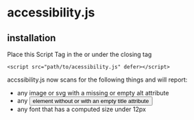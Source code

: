 # accessibility.js

## installation

Place this Script Tag in the <head> or under the closing <body> tag

```
<script src="path/to/acessibility.js" defer></script>
```

accssibility.js now scans for the following things and will report:
- any image or svg with a missing or empty alt attribute
- any <button> element without or with an empty title attribute
- any font that has a computed size under 12px